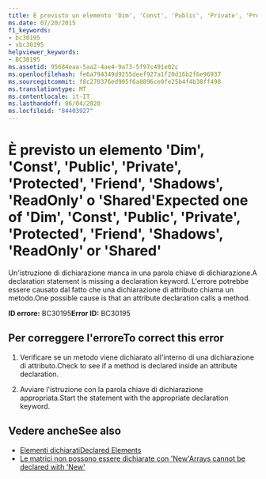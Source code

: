 ```yaml
---
title: È previsto un elemento 'Dim', 'Const', 'Public', 'Private', 'Protected', 'Friend', 'Shadows', 'ReadOnly' o 'Shared'
ms.date: 07/20/2015
f1_keywords:
- bc30195
- vbc30195
helpviewer_keywords:
- BC30195
ms.assetid: 95684eaa-5aa2-4ae4-9a73-5f97c491e02c
ms.openlocfilehash: fe6a794349d9255deef927a1f20d16b2f6e96937
ms.sourcegitcommit: f8c270376ed905f6a8896ce0fe25b4f4b38ff498
ms.translationtype: MT
ms.contentlocale: it-IT
ms.lasthandoff: 06/04/2020
ms.locfileid: "84403927"
---
```

# <a name="expected-one-of-dim-const-public-private-protected-friend-shadows-readonly-or-shared"></a><span data-ttu-id="21d2b-102">È previsto un elemento 'Dim', 'Const', 'Public', 'Private', 'Protected', 'Friend', 'Shadows', 'ReadOnly' o 'Shared'</span><span class="sxs-lookup"><span data-stu-id="21d2b-102">Expected one of 'Dim', 'Const', 'Public', 'Private', 'Protected', 'Friend', 'Shadows', 'ReadOnly' or 'Shared'</span></span>
<span data-ttu-id="21d2b-103">Un'istruzione di dichiarazione manca in una parola chiave di dichiarazione.</span><span class="sxs-lookup"><span data-stu-id="21d2b-103">A declaration statement is missing a declaration keyword.</span></span> <span data-ttu-id="21d2b-104">L'errore potrebbe essere causato dal fatto che una dichiarazione di attributo chiama un metodo.</span><span class="sxs-lookup"><span data-stu-id="21d2b-104">One possible cause is that an attribute declaration calls a method.</span></span>  
  
 <span data-ttu-id="21d2b-105">**ID errore:** BC30195</span><span class="sxs-lookup"><span data-stu-id="21d2b-105">**Error ID:** BC30195</span></span>  
  
## <a name="to-correct-this-error"></a><span data-ttu-id="21d2b-106">Per correggere l'errore</span><span class="sxs-lookup"><span data-stu-id="21d2b-106">To correct this error</span></span>  
  
1. <span data-ttu-id="21d2b-107">Verificare se un metodo viene dichiarato all'interno di una dichiarazione di attributo.</span><span class="sxs-lookup"><span data-stu-id="21d2b-107">Check to see if a method is declared inside an attribute declaration.</span></span>  
  
2. <span data-ttu-id="21d2b-108">Avviare l'istruzione con la parola chiave di dichiarazione appropriata.</span><span class="sxs-lookup"><span data-stu-id="21d2b-108">Start the statement with the appropriate declaration keyword.</span></span>  
  
## <a name="see-also"></a><span data-ttu-id="21d2b-109">Vedere anche</span><span class="sxs-lookup"><span data-stu-id="21d2b-109">See also</span></span>

- [<span data-ttu-id="21d2b-110">Elementi dichiarati</span><span class="sxs-lookup"><span data-stu-id="21d2b-110">Declared Elements</span></span>](../programming-guide/language-features/declared-elements/index.md)
- [<span data-ttu-id="21d2b-111">Le matrici non possono essere dichiarate con 'New'</span><span class="sxs-lookup"><span data-stu-id="21d2b-111">Arrays cannot be declared with 'New'</span></span>](bc30053.md)
